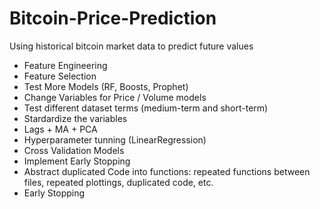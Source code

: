 # Bitcoin-Price-Prediction
Using historical bitcoin market data to predict future values


+ Feature Engineering
+ Feature Selection
+ Test More Models (RF, Boosts, Prophet)
+ Change Variables for Price / Volume models
+ Test different dataset terms (medium-term and short-term)
+ Stardardize the variables
+ Lags + MA + PCA
+ Hyperparameter tunning (LinearRegression)
+ Cross Validation Models
+ Implement Early Stopping
+ Abstract duplicated Code into functions: repeated functions between files, repeated plottings, duplicated code, etc.
+ Early Stopping
